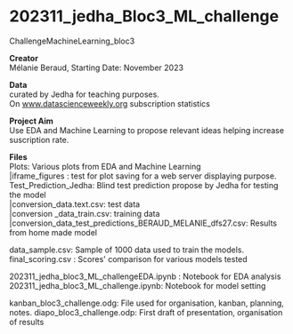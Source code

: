 # 202311_jedha_Bloc3_ML_challenge
ChallengeMachineLearning_bloc3

**Creator**  
Mélanie Beraud, Starting Date: November 2023

**Data**  
curated by Jedha for teaching purposes.  
On www.datascienceweekly.org subscription statistics

**Project Aim**  
Use EDA and Machine Learning to propose relevant ideas helping increase suscription rate. 

**Files**  
Plots: Various plots from EDA and Machine Learning  
|iframe_figures : test for plot saving for a web server displaying purpose.  
Test_Prediction_Jedha: Blind test prediction propose by Jedha for testing the model  
|conversion_data.text.csv: test data  
|conversion _data_train.csv: training data  
|conversion_data_test_predictions_BERAUD_MELANIE_dfs27.csv: Results from home made model  

data_sample.csv: Sample of 1000 data used to train the models.
final_scoring.csv : Scores' comparison for various models tested  

202311_jedha_bloc3_ML_challengeEDA.ipynb : Notebook for EDA analysis  
202311_jedha_bloc3_ML_challenge.ipynb: Notebook for model setting  

kanban_bloc3_challenge.odg: File used for organisation, kanban, planning, notes.
diapo_bloc3_challenge.odp: First draft of presentation, organisation of results
